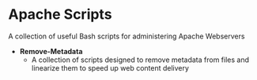 # Apache Scripts

A collection of useful Bash scripts for administering Apache Webservers

* **Remove-Metadata**
    * A collection of scripts designed to remove metadata from files and linearize them to speed up web content delivery


